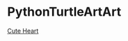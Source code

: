 # PythonTurtleArtArt

<a href="https://raw.githubusercontent.com/Nukecraft5419/PythonTurtleArt/main/src/python_turtle/Cute_Heart">Cute Heart</a>